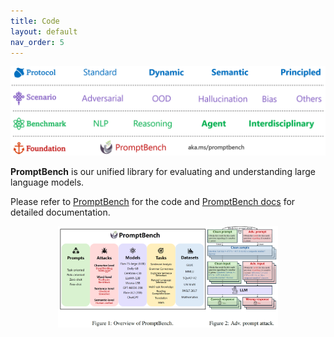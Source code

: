 ```yaml
---
title: Code
layout: default
nav_order: 5
---
```


[![Button with Background Image](/assets/img/framework.png)](https://llm-eval.github.io/code/)


**PromptBench** is our unified library for evaluating and understanding large language models.

Please refer to [PromptBench](https://aka.ms/promptbench) for the code and [PromptBench docs](../promptbench_docs/) for detailed documentation.

<p align="center">
<img src="../assets/img/promptbench.png" style="width: 70%;"/>
</p>